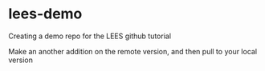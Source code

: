 # lees-demo
Creating a demo repo for the LEES github tutorial

Make an another addition on the remote version, and then pull to your local version
